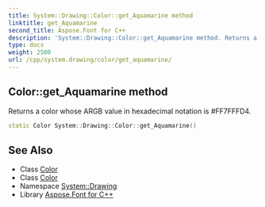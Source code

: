 ```yaml
---
title: System::Drawing::Color::get_Aquamarine method
linktitle: get_Aquamarine
second_title: Aspose.Font for C++
description: 'System::Drawing::Color::get_Aquamarine method. Returns a color whose ARGB value in hexadecimal notation is #FF7FFFD4 in C++.'
type: docs
weight: 2500
url: /cpp/system.drawing/color/get_aquamarine/
---
```

## Color::get_Aquamarine method


Returns a color whose ARGB value in hexadecimal notation is #FF7FFFD4.

```cpp
static Color System::Drawing::Color::get_Aquamarine()
```

## See Also

* Class [Color](../)
* Class [Color](../)
* Namespace [System::Drawing](../../)
* Library [Aspose.Font for C++](../../../)
